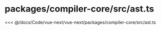 # packages/compiler-core/src/ast.ts

<<< @/docs/Code/vue-next/vue-next/packages/compiler-core/src/ast.ts
